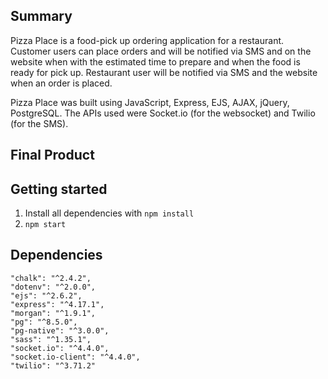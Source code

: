 ## Summary

Pizza Place is a food-pick up ordering application for a restaurant. Customer users can place orders and will be notified via SMS and on the website when with the estimated time to prepare and when the food is ready for pick up. Restaurant user will be notified via SMS and the website when an order is placed.

Pizza Place was built using JavaScript, Express, EJS, AJAX, jQuery, PostgreSQL. The APIs used were Socket.io (for the websocket) and Twilio (for the SMS).

## Final Product

## Getting started

1. Install all dependencies with `npm install`
2. `npm start`

## Dependencies

    "chalk": "^2.4.2",
    "dotenv": "^2.0.0",
    "ejs": "^2.6.2",
    "express": "^4.17.1",
    "morgan": "^1.9.1",
    "pg": "^8.5.0",
    "pg-native": "^3.0.0",
    "sass": "^1.35.1",
    "socket.io": "^4.4.0",
    "socket.io-client": "^4.4.0",
    "twilio": "^3.71.2"
